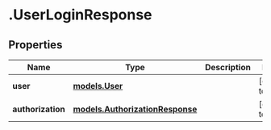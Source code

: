 # .UserLoginResponse

## Properties
Name | Type | Description | Notes
------------ | ------------- | ------------- | -------------
**user** | [**models.User**](models.User.md) |  | [default to null]
**authorization** | [**models.AuthorizationResponse**](models.AuthorizationResponse.md) |  | [default to null]



